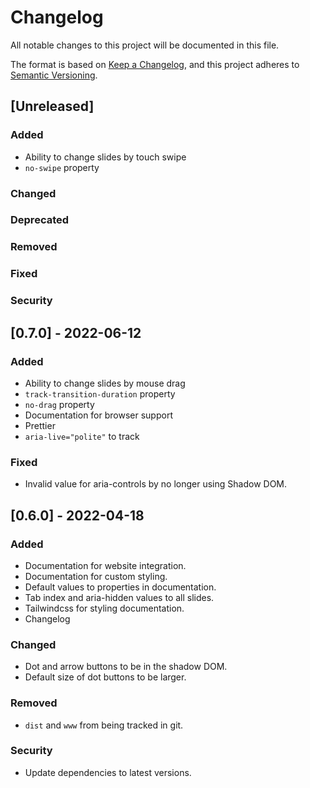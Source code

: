 # Changelog

All notable changes to this project will be documented in this file.

The format is based on [Keep a Changelog](https://keepachangelog.com/en/1.0.0/),
and this project adheres to [Semantic Versioning](https://semver.org/spec/v2.0.0.html).

## [Unreleased]

### Added

- Ability to change slides by touch swipe
- `no-swipe` property

### Changed

### Deprecated

### Removed

### Fixed

### Security

## [0.7.0] - 2022-06-12

### Added

- Ability to change slides by mouse drag
- `track-transition-duration` property
- `no-drag` property
- Documentation for browser support
- Prettier
- `aria-live="polite"` to track

### Fixed

- Invalid value for aria-controls by no longer using Shadow DOM.

## [0.6.0] - 2022-04-18

### Added

- Documentation for website integration.
- Documentation for custom styling.
- Default values to properties in documentation.
- Tab index and aria-hidden values to all slides.
- Tailwindcss for styling documentation.
- Changelog

### Changed

- Dot and arrow buttons to be in the shadow DOM.
- Default size of dot buttons to be larger.

### Removed

- `dist` and `www` from being tracked in git.

### Security

- Update dependencies to latest versions.
